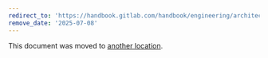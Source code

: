 ```yaml
---
redirect_to: 'https://handbook.gitlab.com/handbook/engineering/architecture/design-documents/ai_gateway/001_direct_connections/'
remove_date: '2025-07-08'
---
```


This document was moved to [another location](https://handbook.gitlab.com/handbook/engineering/architecture/design-documents/ai_gateway/001_direct_connections/).

<!-- This redirect file can be deleted after <2025-07-08>. -->
<!-- Redirects that point to other docs in the same project expire in three months. -->
<!-- Redirects that point to docs in a different project or site (for example, link is not relative and starts with `https:`) expire in one year. -->
<!-- Before deletion, see: https://docs.gitlab.com/ee/development/documentation/redirects.html -->
